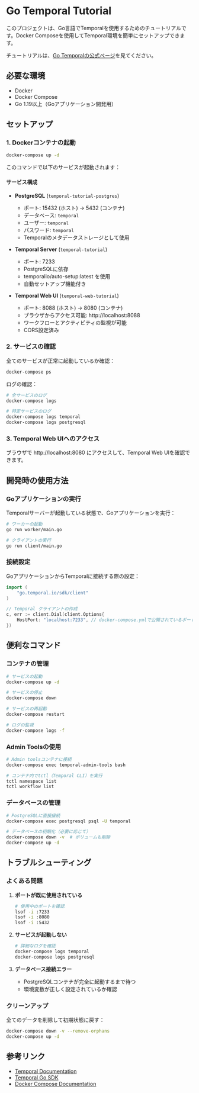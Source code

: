 # Go Temporal Tutorial

このプロジェクトは、Go言語でTemporalを使用するためのチュートリアルです。Docker Composeを使用してTemporal環境を簡単にセットアップできます。

チュートリアルは、[Go Temporalの公式ページ](https://learn.temporal.io/getting_started/go/dev_environment/)を見てください。

## 必要な環境

- Docker
- Docker Compose
- Go 1.19以上（Goアプリケーション開発用）

## セットアップ

### 1. Dockerコンテナの起動

```bash
docker-compose up -d
```

このコマンドで以下のサービスが起動されます：

#### サービス構成

- **PostgreSQL** (`temporal-tutorial-postgres`)
  - ポート: 15432 (ホスト) → 5432 (コンテナ)
  - データベース: `temporal`
  - ユーザー: `temporal`
  - パスワード: `temporal`
  - Temporalのメタデータストレージとして使用

- **Temporal Server** (`temporal-tutorial`)
  - ポート: 7233
  - PostgreSQLに依存
  - temporalio/auto-setup:latest を使用
  - 自動セットアップ機能付き

- **Temporal Web UI** (`temporal-web-tutorial`)
  - ポート: 8088 (ホスト) → 8080 (コンテナ)
  - ブラウザからアクセス可能: http://localhost:8088
  - ワークフローとアクティビティの監視が可能
  - CORS設定済み

### 2. サービスの確認

全てのサービスが正常に起動しているか確認：

```bash
docker-compose ps
```

ログの確認：

```bash
# 全サービスのログ
docker-compose logs

# 特定サービスのログ
docker-compose logs temporal
docker-compose logs postgresql
```

### 3. Temporal Web UIへのアクセス

ブラウザで http://localhost:8080 にアクセスして、Temporal Web UIを確認できます。

## 開発時の使用方法

### Goアプリケーションの実行

Temporalサーバーが起動している状態で、Goアプリケーションを実行：

```bash
# ワーカーの起動
go run worker/main.go

# クライアントの実行
go run client/main.go
```

### 接続設定

GoアプリケーションからTemporalに接続する際の設定：

```go
import (
    "go.temporal.io/sdk/client"
)

// Temporal クライアントの作成
c, err := client.Dial(client.Options{
    HostPort: "localhost:7233", // docker-compose.ymlで公開されているポート
})
```

## 便利なコマンド

### コンテナの管理

```bash
# サービスの起動
docker-compose up -d

# サービスの停止
docker-compose down

# サービスの再起動
docker-compose restart

# ログの監視
docker-compose logs -f
```

### Admin Toolsの使用

```bash
# Admin toolsコンテナに接続
docker-compose exec temporal-admin-tools bash

# コンテナ内でtctl（Temporal CLI）を実行
tctl namespace list
tctl workflow list
```

### データベースの管理

```bash
# PostgreSQLに直接接続
docker-compose exec postgresql psql -U temporal

# データベースの初期化（必要に応じて）
docker-compose down -v  # ボリュームも削除
docker-compose up -d
```

## トラブルシューティング

### よくある問題

1. **ポートが既に使用されている**
   ```bash
   # 使用中のポートを確認
   lsof -i :7233
   lsof -i :8080
   lsof -i :5432
   ```

2. **サービスが起動しない**
   ```bash
   # 詳細なログを確認
   docker-compose logs temporal
   docker-compose logs postgresql
   ```

3. **データベース接続エラー**
   - PostgreSQLコンテナが完全に起動するまで待つ
   - 環境変数が正しく設定されているか確認

### クリーンアップ

全てのデータを削除して初期状態に戻す：

```bash
docker-compose down -v --remove-orphans
docker-compose up -d
```

## 参考リンク

- [Temporal Documentation](https://docs.temporal.io/)
- [Temporal Go SDK](https://docs.temporal.io/dev-guide/go)
- [Docker Compose Documentation](https://docs.docker.com/compose/)